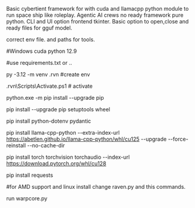 Basic cybertient framework for with cuda and llamacpp python module to run space ship like roleplay. Agentic AI crews no ready  framework pure python. CLI and UI option frontend tkinter. Basic option to open,close and ready files for gguf model.

correct env file. and paths for tools.

#Windows cuda python 12.9 

#use requirements.txt or ..

py -3.12 -m venv .rvn #create env

.rvn\Scripts\Activate.ps1 # activate

python.exe -m pip install --upgrade pip

pip install --upgrade pip setuptools wheel

pip install python-dotenv pydantic

pip install llama-cpp-python --extra-index-url https://abetlen.github.io/llama-cpp-python/whl/cu125 --upgrade --force-reinstall --no-cache-dir

pip install torch torchvision torchaudio --index-url https://download.pytorch.org/whl/cu128

pip install requests

#for AMD support and linux install change raven.py and this commands. 

run warpcore.py




